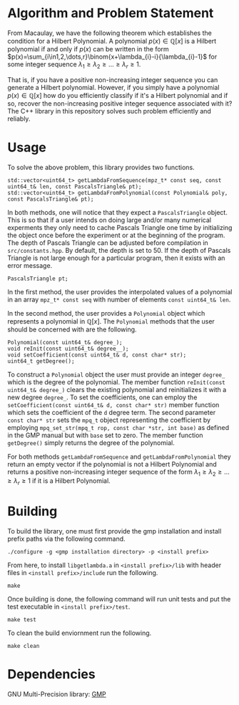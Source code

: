 # Algorithm and Problem Statement
From Macaulay, we have the following theorem which establishes the condition for a Hilbert Polynomial.
A polynomial $p(x)\in \mathbb{Q}[x]$ is a Hilbert polynomial if and only if $p(x)$ can be written
in the form $p(x)=\sum_{i\in1,2,\dots,r}\binom{x+\lambda_{i}-i}{\lambda_{i}-1}$ for some
integer sequence $\lambda_{1}\geq\lambda_{2}\geq\dots\geq\lambda_{r}\geq 1$.

That is, if you have a positive non-increasing integer sequence you can generate a Hilbert polynomial.
However, if you simply have a polynomial $p(x)\in\mathbb{Q}[x]$ how do you efficiently classify if it's
a Hilbert polynomial and if so, recover the non-increasing positive integer sequence associated with it?
The C++ library in this repository solves such problem efficiently and reliably.

# Usage
To solve the above problem, this library provides two functions.
```
std::vector<uint64_t> getLambdaFromSequence(mpz_t* const seq, const uint64_t& len, const PascalsTriangle& pt);
std::vector<uint64_t> getLambdaFromPolynomial(const Polynomial& poly, const PascalsTriangle& pt);
```
In both methods, one will notice that they expect a `PascalsTriangle` object.  This is so that if a user
intends on doing large and/or many numerical experments they only need to cache Pascals Triangle one time
by initializing the object once before the experiment or at the beginning of the program.
The depth of Pascals Triangle can be adjusted before compilation in `src/constants.hpp`.  By default, the depth
is set to 50.  If the depth of Pascals Triangle is not large enough for a particular program, then it exists with
an error message.
```
PascalsTriangle pt;
```
In the first method, the user provides the interpolated values of a polynomial in an array `mpz_t* const seq`
with number of elements `const uint64_t& len`.

In the second method, the user provides a `Polynomial` object which represents a polynomial in $\mathbb{Q}[x]$.
The `Polynomial` methods that the user should be concerned with are the following.
```
Polynomial(const uint64_t& degree_);
void reInit(const uint64_t& degree__);
void setCoefficient(const uint64_t& d, const char* str);
uint64_t getDegree();
```
To construct a `Polynomial` object the user must provide an integer `degree_` which is the degree of
the polynomial.  The member function `reInit(const uint64_t& degree_)` clears the existing polynomial
and reinitializes it with a new degree `degree_`.  To set the coefficients, one can employ the
`setCoefficient(const uint64_t& d, const char* str)` member function which sets the coefficient of the `d` degree term.
The second parameter `const char* str` sets the `mpq_t` object representing the coefficient by employing
`mpq_set_str(mpq_t rop, const char *str, int base)` as defined in the GMP manual but with `base` set to zero.
The member function `getDegree()` simply returns the degree of the polynomial.

For both methods `getLambdaFromSequence` and `getLambdaFromPolynomial` they return an empty vector if the polynomial
is not a Hilbert Polynomial and returns a positive non-increasing integer sequence of the form
$\lambda_{1}\geq\lambda_{2}\geq\dots\geq\lambda_{r}\geq 1$ if it is a Hilbert Polynomial.

# Building
To build the library, one must first provide the gmp installation and install prefix paths via the following command.
```
./configure -g <gmp installation directory> -p <install prefix>
```
From here, to install `libgetlambda.a` in `<install prefix>/lib` with header files in `<install prefix>/include` run the following.
```
make
```
Once building is done, the following command will run unit tests and put the test executable in `<install prefix>/test`.
```
make test
```
To clean the build enviornment run the following.
```
make clean
```
# Dependencies
GNU Multi-Precision library: [GMP](https://gmplib.org)
